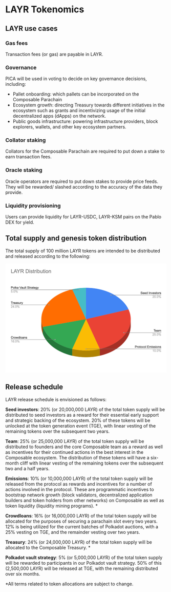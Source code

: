 # LAYR Tokenomics 

## LAYR use cases 

### Gas fees 

Transaction fees (or gas) are payable in LAYR. 


### Governance

PICA will be used in voting to decide on key governance decisions, including: 



* Pallet onboarding: which pallets can be incorporated on the Composable  Parachain
* Ecosystem growth: directing Treasury towards different initiatives in the ecosystem such as grants and incentivizing usage of the initial decentralized apps (dApps) on the network.
* Public goods infrastructure: powering infrastructure providers, block explorers, wallets, and other key ecosystem partners.


### Collator staking 

Collators for the Composable Parachain are required to put down a stake to earn transaction fees.


### Oracle staking

Oracle operators are required to put down stakes to provide price feeds. They will be rewarded/ slashed according to the accuracy of the data they provide.


### Liquidity provisioning

Users can provide liquidity for LAYR-USDC, LAYR-KSM pairs on the Pablo DEX for yield. 


## Total supply and genesis token distribution

The total supply of 100 million LAYR tokens are intended to be distributed and released according to the following:


![LAYR_distribution_diagram](./LAYR-distribution-diagram.png)


## Release schedule

LAYR release schedule is envisioned as follows:

**Seed investors**: 20% (or 20,000,000 LAYR) of the total token supply will be distributed to seed investors as a reward for their essential early support and strategic backing of the ecosystem. 20% of these tokens will be unlocked at the token generation event (TGE), with linear vesting of the remaining tokens over the subsequent two years. 

**Team**: 25% (or 25,000,000 LAYR) of the total token supply will be distributed to founders and the core Composable team as a reward as well as incentives for their continued actions in the best interest in the Composable ecosystem. The distribution of these tokens will have a six-month cliff with linear vesting of the remaining tokens over the subsequent two and a half years. 

**Emissions**: 10% (or 10,000,000 LAYR) of the total token supply will be released from the protocol as rewards and incentives for a number of actions involved in the protocol. These are programmatic incentives to bootstrap network growth (block validators, decentralized application builders and token holders from other networks) on Composable as well as token liquidity (liquidity mining programs). *

**Crowdloans**: 16% (or 16,000,000 LAYR) of the total token supply will be allocated for the purposes of securing a parachain slot every two years. 12% is being utilized for the current batches of Polkadot auctions, with a 25% vesting on TGE, and the remainder vesting over two years.

**Treasury**: 24% (or 24,000,000 LAYR) of the total token supply will be allocated to the Composable Treasury. *

 

**Polkadot vault strategy**: 5% (or 5,000,000 LAYR) of the total token supply will be rewarded to participants in our Polkadot vault strategy. 50% of this (2,500,000 LAYR) will be released at TGE, with the remaining distributed over six months. 

*All terms related to token allocations are subject to change.
